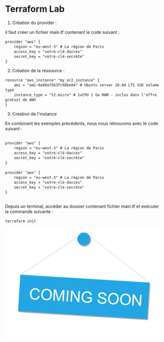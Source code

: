 # Terraform Lab

1. Création du provider : 

il faut créer un fichier main.tf contenant le code suivant : 

````
provider "aws" {
    region = "eu-west-3" # La région de Paris
    access_key = "votre-clé-dacces"
    secret_key = "votre-clé-secrète"
}

````

2. Création de la ressource  :

````
resource "aws_instance" "my_ec2_instance" {
    ami = "ami-0a89a7563fc68be84" # Ubuntu server 20.04 LTS SSD volume type
    instance_type = "t2.micro" # 1vCPU 1 Go RAM - inclus dans l'offre gratuit de AWS
}

````

3. Creation de l'instance 

En combinant les exemples précédents, nous nous retrouvons avec le code suivant :

````

provider "aws" {
    region = "eu-west-3" # La région de Paris
    access_key = "votre-clé-dacces"
    secret_key = "votre-clé-secrète"
}

provider "aws" {
    region = "eu-west-3" # La région de Paris
    access_key = "votre-clé-dacces"
    secret_key = "votre-clé-secrète"
}


````

Depuis un terminal, accéder au dossier contenant fichier main.tf et exécuter la commande suivante :

```
terraform init

```
![Comming Soon](img/comingsoon.png)